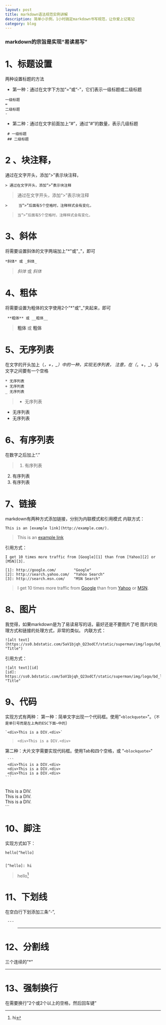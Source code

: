 ```yaml
---
layout: post
title: markdown语法规范实例讲解
description: 简单小示例，1小时搞定markdown书写规范，让你爱上记笔记
category: blog
---
```


### markdown的宗旨是实现“易读易写”

# 1、标题设置
两种设置标题的方法
* 第一种：通过在文字下方加“=”或“-”，它们表示一级标题或二级标题
```
一级标题
=
二级标题
-
```


* 第二种：通过在文字前面加上“#”，通过“#”的数量，表示几级标题

 ```
  # 一级标题
  ## 二级标题
```

# 2 、块注释，
通过在文字开头，添加“>”表示块注释，
```
> 通过在文字开头，添加“>”表示块注释
```
> 通过在文字开头，添加“>”表示块注释

```
>     当“>”后面有5个空格时，注释样式会有变化，
```
>     当“>”后面有5个空格时，注释样式会有变化，

# 3、斜体
将需要设置斜体的文字两端加上"*"或"_"，即可
```
*斜体* 或 _斜体_
```
> *斜体* 或  _斜体_

# 4、粗体
将需要设置为粗体的文字使用2个"*"或"_"夹起来，即可

     **粗体** 或 __粗体__

> **粗体** 或 __粗体__

# 5、无序列表
在文字的开头加上（*，+，_）中的一种，实现无序列表，
注意，在（*，+，_）与文字之间要有一个空格

    * 无序列表
    + 无序列表
    _ 无序列表

> * 无序列表
* 无序列表
* 无序列表

# 6、有序列表
在数字之后加上“.”

> 1. 有序列表
2. 有序列表
3. 有序列表

# 7、链接
markdown有两种方式添加链接，分别为内联模式和引用模式
内联方式：
```
This is an [example link](http://example.com/).
```

>This is an [example link](http://example.com/)

引用方式：
```
I get 10 times more traffic from [Google][1] than from [Yahoo][2] or [MSN][3].

[1]: http://google.com/        "Google"
[2]: http://search.yahoo.com/  "Yahoo Search"
[3]: http://search.msn.com/    "MSN Search"
```
>I get 10 times more traffic from [Google][1] than from [Yahoo][2] or [MSN][3].

[1]: http://google.com/        "Google"
[2]: http://search.yahoo.com/  "Yahoo Search"
[3]: http://search.msn.com/    "MSN Search"

# 8、图片
我觉得，如果markdown是为了易读易写的话，最好还是不要图片了吧
图片的处理方式和链接的处理方式，非常的类似。
内联方式：
```
![alt text](https://ss0.bdstatic.com/5aV1bjqh_Q23odCf/static/superman/img/logo/bd_logo1_31bdc765.png "Title")
```
引用方式：
```
![alt text][id]
[id]: https://ss0.bdstatic.com/5aV1bjqh_Q23odCf/static/superman/img/logo/bd_logo1_31bdc765.png "Title"
```
# 9、代码
实现方式有两种：
第一种：简单文字出现一个代码框。使用"`<blockquote>`"。（`不是单引号而是左上角的ESC下面~中的`）
```
`<div>This is a DIV.<div>`
```
>`<div>This is a DIV.<div>`

第二种：大片文字需要实现代码框。使用Tab和四个空格，或 "```<blockquote>```"

     ```
     <div>This is a DIV.<div>
     <div>This is a DIV.<div>
     <div>This is a DIV.<div>
    ```
>```
<div>This is a DIV.<div>
<div>This is a DIV.<div>
<div>This is a DIV.<div>
```

# 10、脚注
实现方式如下：
```
hello[^hello]


[^hello]: hi
```
>hello[^hello]

[^hello]: hi

# 11、下划线
在空白行下划添加三条“-”,

     ---
>---

# 12、分割线
三个连续的"*"
***

# 13、强制换行
在需要换行”2个或2个以上的空格，然后回车键”
